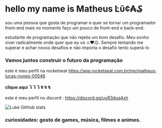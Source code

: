 # hello my name is Matheus Ŀῡ¢₳₷

sou uma pessoa que gosta de programar e quer se tornar um programador front-end 
mais no momento faço um pouco de front-end e back-end.

estudante de programação que não rejeita um bom desafio. Meu sonho viver radicalmente onde quer que eu vá ⚔❤😉.
Sempre tentando me superar e achar novos desafios e não importa o desafio tento superá-lo 

### Vamos juntos construir o futuro da programação

este é meu perfil na rocketseat https://app.rocketseat.com.br/me/matheus-lucas-nunes-00546


#### clique aqui ↴↴↴↯↯↯

este é meu perfil no discord : https://discord.gg/uyR3duqAxh














![Luke GitHub stats](https://github-readme-stats.vercel.app/api?username=Lukeofwar)


### curiosidades: gosto de games, música, filmes e animes.





